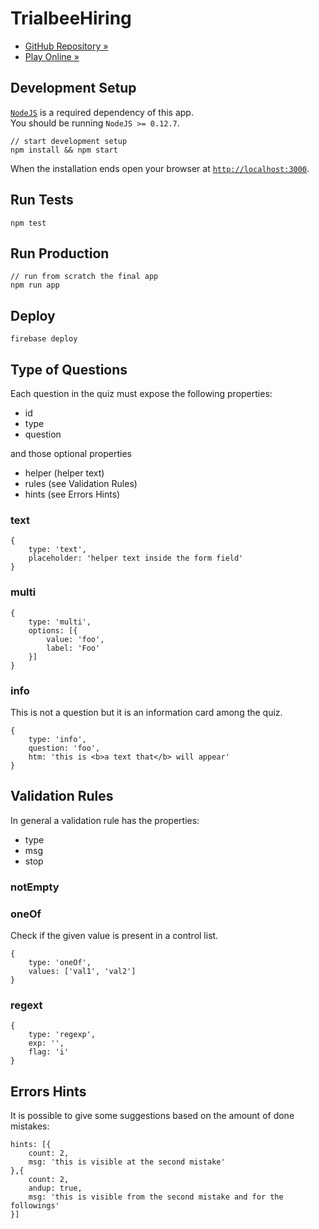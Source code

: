 # TrialbeeHiring

- [GitHub Repository &raquo;](https://github.com/marcopeg/trialbee-hiring)
- [Play Online &raquo;](https://trialbee.firebaseapp.com)


## Development Setup

[`NodeJS`](http://nodejs.org) is a required dependency of this app.  
You should be running `NodeJS >= 0.12.7`.
	
	// start development setup
	npm install && npm start
	
When the installation ends open your browser at [`http://localhost:3000`](http://localhost:3000).

## Run Tests

	npm test

## Run Production

	// run from scratch the final app
	npm run app
	
## Deploy

	firebase deploy

## Type of Questions

Each question in the quiz must expose the following properties:

- id
- type
- question

and those optional properties

- helper (helper text)
- rules (see Validation Rules)
- hints (see Errors Hints)

### text

	{
		type: 'text',
		placeholder: 'helper text inside the form field'
	}

### multi

	{
		type: 'multi',
		options: [{
			value: 'foo',
			label: 'Foo'
		}]
	}

### info

This is not a question but it is an information card among the quiz.

	{
		type: 'info',
		question: 'foo',
		htm: 'this is <b>a text that</b> will appear'
	}
	
## Validation Rules

In general a validation rule has the properties:

- type
- msg
- stop

### notEmpty

### oneOf

Check if the given value is present in a control list.

	{
		type: 'oneOf',
		values: ['val1', 'val2']
	}
	
### regext

	{
		type: 'regexp',
		exp: '',
		flag: 'i'
	}

## Errors Hints

It is possible to give some suggestions based on the amount of done mistakes:

	hints: [{
		count: 2,
		msg: 'this is visible at the second mistake'
	},{
		count: 2,
		andup: true,
		msg: 'this is visible from the second mistake and for the followings'
	}]
	
